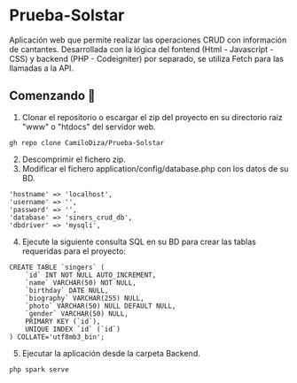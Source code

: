 # Prueba-Solstar
Aplicación web que permite realizar las operaciones CRUD con información de cantantes. Desarrollada con la lógica del fontend (Html - Javascript - CSS) y backend (PHP - Codeigniter) por separado, se utiliza Fetch para las llamadas a la API.
## Comenzando 🚀
1. Clonar el repositorio o escargar el zip del proyecto en su directorio raiz "www" o "htdocs" del servidor web.
```
gh repo clone CamiloDiza/Prueba-Solstar
```
2. Descomprimir el fichero zip.
3. Modificar el fichero application/config/database.php con los datos de su BD.
```
'hostname' => 'localhost',
'username' => '',
'password' => '',
'database' => 'siners_crud_db',
'dbdriver' => 'mysqli',
```
4. Ejecute la siguiente consulta SQL en su BD para crear las tablas requeridas para el proyecto:
```
CREATE TABLE `singers` (
	`id` INT NOT NULL AUTO_INCREMENT,
	`name` VARCHAR(50) NOT NULL,
	`birthday` DATE NULL,
	`biography` VARCHAR(255) NULL,
	`photo` VARCHAR(50) NULL DEFAULT NULL,
	`gender` VARCHAR(50) NULL,
	PRIMARY KEY (`id`),
	UNIQUE INDEX `id` (`id`)
) COLLATE='utf8mb3_bin';
```
5. Ejecutar la aplicación desde la carpeta Backend.
```
php spark serve
```

